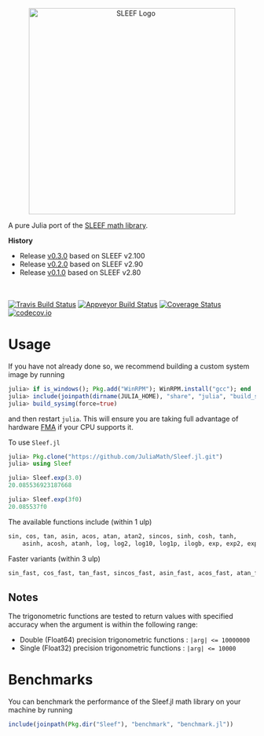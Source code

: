 <div align="center"> <img
src="https://rawgit.com/musm/Sleef.jl/master/doc/src/assets/logo.svg"
alt="SLEEF Logo" width="420"></img> </div>


A pure Julia port of the [SLEEF math library](https://github.com/shibatch/sleef).

**History**
- Release [v0.3.0](https://github.com/musm/Sleef.jl/releases/tag/v0.3.0) based on SLEEF v2.100
- Release [v0.2.0](https://github.com/musm/Sleef.jl/releases/tag/v0.2.0) based on SLEEF v2.90
- Release [v0.1.0](https://github.com/musm/Sleef.jl/releases/tag/v0.1.0) based on SLEEF v2.80

<br><br>
[![Travis Build Status](https://travis-ci.org/musm/Sleef.jl.svg?branch=master)](https://travis-ci.org/musm/Sleef.jl)
[![Appveyor Build Status](https://ci.appveyor.com/api/projects/status/j7lpafn4uf1trlfi/branch/master?svg=true)](https://ci.appveyor.com/project/musm/sleef-jl/branch/master)
[![Coverage Status](https://coveralls.io/repos/github/musm/Sleef.jl/badge.svg?branch=master)](https://coveralls.io/github/musm/Sleef.jl?branch=master)
[![codecov.io](http://codecov.io/github/musm/Sleef.jl/coverage.svg?branch=master)](http://codecov.io/github/musm/Sleef.jl?branch=master)

# Usage

If you have not already done so, we recommend building a custom system image by running
```julia
julia> if is_windows(); Pkg.add("WinRPM"); WinRPM.install("gcc"); end
julia> include(joinpath(dirname(JULIA_HOME), "share", "julia", "build_sysimg.jl"))
julia> build_sysimg(force=true)
```
and then restart `julia`. This will ensure you are taking full advantage of hardware [FMA](https://en.wikipedia.org/wiki/FMA_instruction_set)  if your CPU supports it.


To use  `Sleef.jl`
```julia
julia> Pkg.clone("https://github.com/JuliaMath/Sleef.jl.git")
julia> using Sleef

julia> Sleef.exp(3.0)
20.085536923187668

julia> Sleef.exp(3f0)
20.085537f0
```

The available functions include (within 1 ulp)
```julia
sin, cos, tan, asin, acos, atan, atan2, sincos, sinh, cosh, tanh,
    asinh, acosh, atanh, log, log2, log10, log1p, ilogb, exp, exp2, exp10, expm1, ldexp, cbrt, pow
 ```

Faster variants (within 3 ulp)
 ```julia
sin_fast, cos_fast, tan_fast, sincos_fast, asin_fast, acos_fast, atan_fast, atan2_fast, log_fast, cbrt_fast
```

## Notes

The trigonometric functions are tested to return values with specified
accuracy when the argument is within the following range:

- Double (Float64) precision trigonometric functions : `|arg| <= 10000000`
- Single (Float32) precision trigonometric functions : `|arg| <= 10000`

# Benchmarks

You can benchmark the performance of the Sleef.jl math library on your machine by running

```julia
include(joinpath(Pkg.dir("Sleef"), "benchmark", "benchmark.jl"))
```

